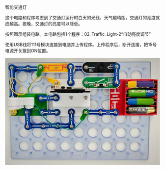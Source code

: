 智能交通灯

这个电路和程序考虑到了交通灯运行时白天的光线，天气越晴朗，交通灯的亮度就应越高。夜晚，交通灯的亮度可以降低。

按照图示组装电路。本电路包括1个程序：02_Traffic_Light-2“自动亮度调节”

使用USB线将111号模块连接到电脑并上传程序。上传程序后，断开连接，把15号电源开关拨到ON位置。

![](056p1.jpg)